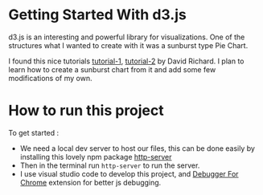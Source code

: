# Getting Started With d3.js

d3.js is an interesting and powerful library for visualizations. One of the structures what I wanted to create with it was a sunburst type Pie Chart.

I found this nice tutorials [tutorial-1](https://bl.ocks.org/denjn5/e1cdbbe586ac31747b4a304f8f86efa5), [tutorial-2](https://bl.ocks.org/denjn5/f059c1f78f9c39d922b1c208815d18af) by David Richard. I plan to learn how to create a sunburst chart from it and add some few modifications of my own.

# How to run this project
To get started :
* We need a local dev server to host our files, this can be done easily by installing this lovely npm package [http-server](https://www.npmjs.com/package/http-server)
* Then in the terminal run `http-server` to run the server.
* I use visual studio code to develop this project, and [Debugger For Chrome](https://marketplace.visualstudio.com/items?itemName=msjsdiag.debugger-for-chrome) extension for better js debugging.